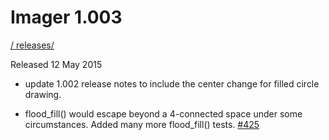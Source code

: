# Imager 1.003

[ / ](..) [releases/](./)

Released 12 May 2015

- update 1.002 release notes to include the center change for filled circle drawing.

- flood_fill() would escape beyond a 4-connected space under some circumstances. Added many more flood_fill() tests. [#425](https://github.com/tonycoz/imager/issues/425)